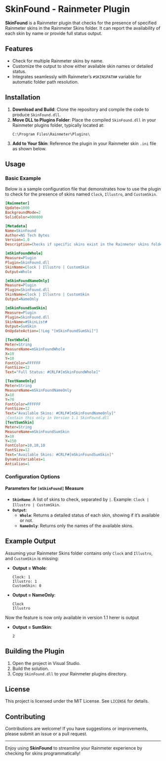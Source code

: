 
# SkinFound - Rainmeter Plugin

**SkinFound** is a Rainmeter plugin that checks for the presence of specified Rainmeter skins in the Rainmeter Skins folder. It can report the availability of each skin by name or provide full status output.

## Features

- Check for multiple Rainmeter skins by name.
- Customize the output to show either available skin names or detailed status.
- Integrates seamlessly with Rainmeter’s `#SKINSPATH#` variable for automatic folder path resolution.

## Installation

1. **Download and Build**: Clone the repository and compile the code to produce `SkinFound.dll`.
2. **Move DLL to Plugins Folder**: Place the compiled `SkinFound.dll` in your Rainmeter plugins folder, typically located at:
   ```
   C:\Program Files\Rainmeter\Plugins\
   ```
3. **Add to Your Skin**: Reference the plugin in your Rainmeter skin `.ini` file as shown below.

## Usage

### Basic Example

Below is a sample configuration file that demonstrates how to use the plugin to check for the presence of skins named `Clock`, `Illustro`, and `CustomSkin`.

```ini
[Rainmeter]
Update=1000
BackgroundMode=2
SolidColor=000000

[Metadata]
Name=SkinFound
Author=NS Tech Bytes
Version=1.0
Description=Checks if specific skins exist in the Rainmeter skins folder using the SkinFound plugin.

[mSkinFoundWhole]
Measure=Plugin
Plugin=SkinFound.dll
SkinName=Clock | Illustro | CustomSkin
Output=Whole

[mSkinFoundNameOnly]
Measure=Plugin
Plugin=SkinFound.dll
SkinName=Clock | Illustro | CustomSkin
Output=NameOnly

[mSkinFoundSumSkin]
Measure=Plugin
Plugin=SkinFound.dll
SkinName=#SkinList#
Output=SumSkin
OnUpdateAction=[!Log "[mSkinFoundSumSki]"]

[TextWhole]
Meter=String
MeasureName=mSkinFoundWhole
X=10
Y=10
FontColor=FFFFFF
FontSize=12
Text="Full Status: #CRLF#[mSkinFoundWhole]"

[TextNameOnly]
Meter=String
MeasureName=mSkinFoundNameOnly
X=10
Y=70
FontColor=FFFFFF
FontSize=12
Text="Available Skins: #CRLF#[mSkinFoundNameOnly]"
;Contain this only in Version 1.1 SkinFound.dll
[TextSumSkin]
Meter=String
MeasureName=mSkinFoundSumSkin
X=10
Y=150
FontColor=10,10,10
FontSize=12
Text="Available Skins: #CRLF#[mSkinFoundSumSkin]"
DynamicVariables=1
Antialias=1
```

### Configuration Options

#### Parameters for `[mSkinFound]` Measure

- **`SkinName`**: A list of skins to check, separated by `|`. Example: `Clock | Illustro | CustomSkin`.
- **`Output`**: 
  - **`Whole`**: Returns a detailed status of each skin, showing if it’s available or not.
  - **`NameOnly`**: Returns only the names of the available skins.

## Example Output

Assuming your Rainmeter Skins folder contains only `Clock` and `Illustro`, and `CustomSkin` is missing:

- **Output = Whole**:
  ```
  Clock: 1
  Illustro: 1
  CustomSkin: 0
  ```

- **Output = NameOnly**:
  ```
  Clock
  Illustro
  ```
Now the feature is now only available in version 1.1 herer is output
- **Output = SumSkin**:
  ```
  2
  ```
## Building the Plugin

1. Open the project in Visual Studio.
2. Build the solution.
3. Copy `SkinFound.dll` to your Rainmeter plugins directory.

## License

This project is licensed under the MIT License. See `LICENSE` for details.

## Contributing

Contributions are welcome! If you have suggestions or improvements, please submit an issue or a pull request.

---

Enjoy using **SkinFound** to streamline your Rainmeter experience by checking for skins programmatically!
